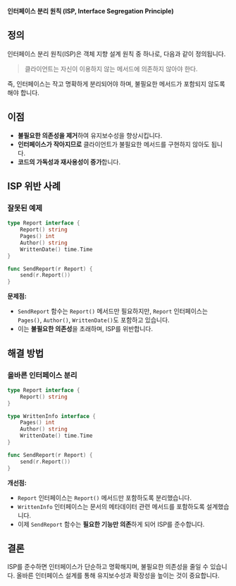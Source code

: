 **인터페이스 분리 원칙 (ISP, Interface Segregation Principle)**

## 정의
인터페이스 분리 원칙(ISP)은 객체 지향 설계 원칙 중 하나로, 다음과 같이 정의됩니다.

> 클라이언트는 자신이 이용하지 않는 메서드에 의존하지 않아야 한다.

즉, 인터페이스는 작고 명확하게 분리되어야 하며, 불필요한 메서드가 포함되지 않도록 해야 합니다.

## 이점
- **불필요한 의존성을 제거**하여 유지보수성을 향상시킵니다.
- **인터페이스가 작아지므로** 클라이언트가 불필요한 메서드를 구현하지 않아도 됩니다.
- **코드의 가독성과 재사용성이 증가**합니다.

## ISP 위반 사례

### 잘못된 예제
```go
type Report interface {
    Report() string
    Pages() int
    Author() string
    WrittenDate() time.Time
}

func SendReport(r Report) {
    send(r.Report())
}
```
**문제점:**
- `SendReport` 함수는 `Report()` 메서드만 필요하지만, `Report` 인터페이스는 `Pages()`, `Author()`, `WrittenDate()`도 포함하고 있습니다.
- 이는 **불필요한 의존성**을 초래하며, ISP를 위반합니다.

## 해결 방법
### 올바른 인터페이스 분리
```go
type Report interface {
    Report() string
}

type WrittenInfo interface {
    Pages() int
    Author() string
    WrittenDate() time.Time
}

func SendReport(r Report) {
    send(r.Report())
}
```
**개선점:**
- `Report` 인터페이스는 `Report()` 메서드만 포함하도록 분리했습니다.
- `WrittenInfo` 인터페이스는 문서의 메타데이터 관련 메서드를 포함하도록 설계했습니다.
- 이제 `SendReport` 함수는 **필요한 기능만 의존**하게 되어 ISP를 준수합니다.

## 결론
ISP를 준수하면 인터페이스가 단순하고 명확해지며, 불필요한 의존성을 줄일 수 있습니다. 올바른 인터페이스 설계를 통해 유지보수성과 확장성을 높이는 것이 중요합니다.

